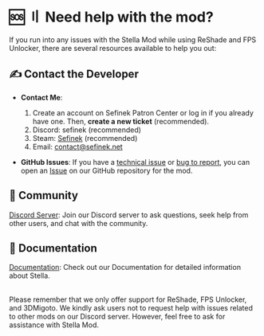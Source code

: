 <!-- [[> SEO
###### Number: 1.5

###### Title: Genshin Stella Mod Support | Where to Get Help - Stella Mod Documentation
###### Description: Are you facing issues with the Genshin Stella Mod, specifically with ReShade and FPS Unlocker? Worry not! We provide various support resources to ensure your modding experience remains smooth and enjoyable.
###### Tags: genshin stella mod support, reshade and fps unlock assistance, discord community, github wiki, troubleshooting guides, technical issues, bug reporting, community engagement, direct contact, LINE messenger, game guidelines, mod support, game modifications, user assistance
###### Canonical: /genshin-stella-mod/docs?page=support
]]> -->

# 🆘 〢 Need help with the mod? <!-- {#need-help-with-the-mod} -->
If you run into any issues with the Stella Mod while using ReShade and FPS Unlocker, there are several resources available to help you out:

## ✍️ Contact the Developer <!-- {#contact-the-developer} -->
- **Contact Me**:
  1. Create an account on Sefinek Patron Center or log in if you already have one. Then, **create a new ticket** (recommended).
  2. Discord: sefinek (recommended)
  3. Steam: [Sefinek](https://steamcommunity.com/id/sefinek) (recommended)
  4. Email: [contact@sefinek.net](mailto:contact@sefinek.net)

- **GitHub Issues**: If you have a [technical issue](https://github.com/sefinek24/Genshin-Impact-ReShade/issues/new?assignees=&labels=Help&template=1_help-report.md) or [bug to report](https://github.com/sefinek24/Genshin-Impact-ReShade/issues/new?assignees=&labels=Bug&template=2_bug-report.md), you can open an [Issue](https://github.com/sefinek24/Genshin-Impact-ReShade/issues/new/choose) on our GitHub repository for the mod.

## 💭 Community <!-- {#community} -->
[Discord Server](https://discord.gg/Yj7fnafTXf): Join our Discord server to ask questions, seek help from other users, and chat with the community.

## 📙 Documentation <!-- {#documentation} -->
[Documentation](https://sefinek.net/genshin-stella-mod/docs): Check out our Documentation for detailed information about Stella.

<br>
Please remember that we only offer support for ReShade, FPS Unlocker, and 3DMigoto.
We kindly ask users not to request help with issues related to other mods on our Discord server. However, feel free to ask for assistance with Stella Mod.